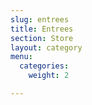```yaml
---
slug: entrees
title: Entrees
section: Store
layout: category
menu:
  categories:
    weight: 2

---
```

